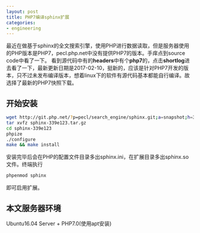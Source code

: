 ```yaml
---
layout: post
title: PHP7编译sphinx扩展
categories:
- engineering
---
```

最近在做基于sphinx的全文搜索引擎，使用PHP进行数据读取，但是服务器使用的PHP版本是PHP7，pecl.php.net中没有提供PHP7的版本。手痒点到source code中看了一下。
看到源代码中有的**headers**中有个**php7**的，点击**shortlog**进去看了一下，最新更新日期是2017-02-10，挺新的，应该是针对PHP7开发的版本，只不过未发布编译版本，想着linux下的软件有源代码基本都能自行编译。故选择了最新的PHP7快照下载。
## 开始安装

```bash
wget http://git.php.net/?p=pecl/search_engine/sphinx.git;a=snapshot;h=339e123acb0ce7beb2d9d4f9094d6f8bcf15fb54;sf=tgz
tar xvfz sphinx-339e123.tar.gz
cd sphinx-339e123
phpize
./configure
make && make install
```

安装完毕后会在PHP的配置文件目录多出sphinx.ini，在扩展目录多出sphinx.so文件。终端执行
```bash
phpenmod sphinx
```

即可启用扩展。

## 本文服务器环境
Ubuntu16.04 Server + PHP7.0(使用apt安装)